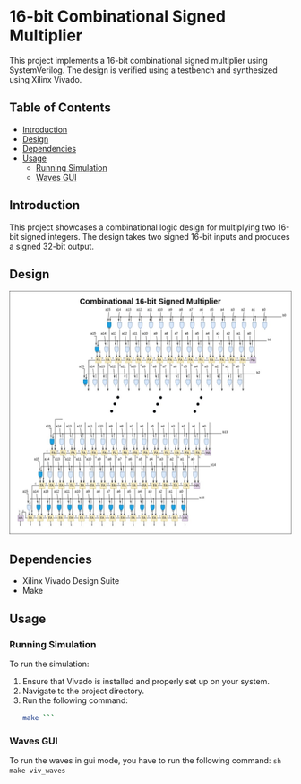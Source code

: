 # 16-bit Combinational Signed Multiplier

This project implements a 16-bit combinational signed multiplier using SystemVerilog. The design is verified using a testbench and synthesized using Xilinx Vivado.

## Table of Contents
- [Introduction](#introduction)
- [Design](#design)
- [Dependencies](#dependencies)
- [Usage](#usage)
  - [Running Simulation](#running-simulation)
  - [Waves GUI](#Waves-GUI)

## Introduction
This project showcases a combinational logic design for multiplying two 16-bit signed integers. The design takes two signed 16-bit inputs and produces a signed 32-bit output.

## Design
![Design Image](docs/multiplier.png)

## Dependencies
- Xilinx Vivado Design Suite
- Make

## Usage

### Running Simulation
To run the simulation:
1. Ensure that Vivado is installed and properly set up on your system.
2. Navigate to the project directory.
3. Run the following command:
   ```sh
   make ```

### Waves GUI
To run the waves in gui mode, you have to run the following command:
    ```sh
    make viv_waves ```
